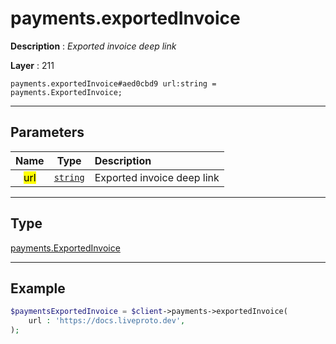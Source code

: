 # payments.exportedInvoice

**Description** : *Exported invoice deep link*

**Layer** : 211

```tl
payments.exportedInvoice#aed0cbd9 url:string = payments.ExportedInvoice;
```

---

## Parameters

| Name | Type | Description |
| :---: | :---: | :--- |
| <mark>url</mark> | [`string`](type/string) | Exported invoice deep link |

---

## Type

[payments.ExportedInvoice](type/payments.ExportedInvoice)

---

## Example

```php
$paymentsExportedInvoice = $client->payments->exportedInvoice(
	url : 'https://docs.liveproto.dev',
);
```